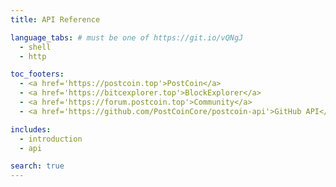 ```yaml
---
title: API Reference

language_tabs: # must be one of https://git.io/vQNgJ
  - shell
  - http

toc_footers:
  - <a href='https://postcoin.top'>PostCoin</a>
  - <a href='https://bitcexplorer.top'>BlockExplorer</a>
  - <a href='https://forum.postcoin.top'>Community</a>
  - <a href='https://github.com/PostCoinCore/postcoin-api'>GitHub API</a>

includes:
  - introduction
  - api

search: true
---
```


